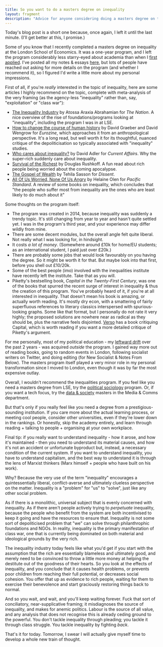```yaml
---
title: So you want to do a masters degree on inequality
layout: fragment
description: "Advice for anyone considering doing a masters degree on the topic of inequality."
---
```


Today's blog post is a short one because, once again, I left it until the last minute. (I'll get better at this, I promise.)

Some of you know that I recently completed a masters degree on inequality at the London School of Economics. It was a one-year program, and I left the program considerably less starry-eyed about academia than when I [first applied](/posts/a-personal-statement). I've posted all my notes & essays [here](/lse), but lots of people have reached out asking for more details on the program (and whether I recommend it), so I figured I'd write a little more about my personal impressions.

First of all, if you're _really_ interested in the topic of inequality, here are some articles I highly recommend on the topic, complete with meta-analysis of the very framing (as the agency-less "inequality" rather than, say, "exploitation" or "class war"):

* [The Inequality Industry](https://www.thenation.com/article/the-inequality-industry/) by Atossa Araxia Abrahamian for _The Nation_. A nice overview of the rise of foundations/programs looking at "inequality", including the program I was in at LSE.
* [How to change the course of human history](https://www.eurozine.com/change-course-human-history/) by David Graeber and David Wengrow for _Eurozine_, which approaches it from an anthropological perspective. It's a long read, but well worth it for its thoughtful, nuanced critique of the depoliticisation so typically associated with "inequality" studies.
* [Who cares about inequality?](https://www.currentaffairs.org/2018/01/who-cares-about-inequality) by David Adler for _Current Affairs_. Why the super-rich suddenly care about inequality.
* [Survival of the Richest](https://medium.com/s/futurehuman/survival-of-the-richest-9ef6cddd0cc1) by Douglas Rushkoff. A fun read about rich people being worried about the coming apocalypse.
* [The Gospel of Wealth](https://www.dissentmagazine.org/online_articles/tim-rogan-moral-economists-critique-capitalism-book-review) by Tehila Sasson for _Dissent_.
* [All Of Us Worried, None Of Us Angry](https://psmag.com/social-justice/cut-adrift-marianne-cooper-california-press-inequality-all-of-us-worried-none-of-us-angry-95478) by Helaine Olen for _Pacific Standard_. A review of some books on inequality, which concludes that "the people who suffer most from inequality are the ones who are least likely to do much about it"

Some thoughts on the program itself:

* The program was created in 2014, because inequality was suddenly a trendy topic. It's still changing from year to year and hasn't quite settled yet. I was in the program's third year, and your experience may differ wildly from mine.
* There are some decent modules, but the overall angle felt quite liberal. Not really what I was looking for, in hindsight.
* It costs _a lot of money_. (Somewhere around £10k for home/EU students; as an international student, I paid just over £20k.)
* There are probably some jobs that would look favourably on you having the degree. So it might be worth it for that. But maybe look into that first, before you shell out £10/20k.
* Some of the best people (imo) involved with the inequalities institute have recently left the institute. Take that as you will.
* Piketty's bestselling book, _Capital in the Twenty-First Century_, was one of the books that spurred the recent surge of interest in inequality & thus the creation of this program. You've probably heard of it, if you're at all interested in inequality. That doesn't mean his book is amazing, or actually worth reading. It's mostly dry econ, with a smattering of fairly superfluous references to literary classics interspersed with spurious-looking graphs. Some like that format, but I personally do not rate it very highly; the proposed solutions are nowhere near as radical as they should be, plus the narrative feels disjointed. [Verso](https://www.versobooks.com/books/2255-thomas-piketty-s-capital-in-the-twenty-first-century) has a book critiquing Capital, which is worth reading if you want a more detailed critique of Piketty's argument.

For me personally, most of my political education - my [leftward drift](/posts/fragments-6) over the past 2 years - was acquired _outside_ the program. I gained way more out of reading books, going to random events in London, following socialist writers on Twitter, and doing editing (for New Socialist & Notes From Below). The masters program itself played a very minor role in my personal transformation since I moved to London, even though it was by far the most expensive outlay.

Overall, I wouldn't recommend the inequalities program. If you feel like you need a masters degree from LSE, try the [political sociology](http://www.lse.ac.uk/study-at-lse/Graduate/Degree-programmes-2019/MSc-Political-Sociology) program. Or, if you want a tech focus, try the [data & society](http://www.lse.ac.uk/study-at-lse/Graduate/Degree-programmes-2019/MSc-Media-and-Communications-Data-and-Society) masters in the Media & Comms department.

But that's only if you really feel like you need a degree from a prestigious-sounding institution. If you care more about the actual learning process, or meeting cool people, consider other universities, even if they're lower down in the rankings. Or honestly, skip the academy entirely, and learn through reading + talking to people + organising at your own workplace.

Final tip: if you really want to understand inequality - how it arose, and how it's maintained - then you need to understand its material causes, and how it's not an accident or unfortunate byproduct but, instead, a necessary condition of the current system. If you want to understand inequality, you have to understand capitalism, and the best way to understand it is through the lens of Marxist thinkers (Marx himself + people who have built on his work).

Why? Because the very use of the term "inequality" encourages a quintessentially liberal, conflict-averse and ultimately clueless perspective on the matter. Inequality is a "problem" for "us" to "solve", just like any other social problem.

As if there is a monolithic, universal subject that is evenly concerned with inequality. As if there aren't people actively trying to _perpetuate_ inequality, because the people who benefit from the system are both incentivised to keep it going and have the resources to ensure that. Inequality is not some sort of depoliticised problem that "we" can solve through philanthrophic foundations and NGOs. In reality, inequality is the primary manifestation of class war, one that is currently being dominated on both material and ideological grounds by the very rich.

The inequality industry today feels like what you'd get if you start with the assumption that the rich are essentially blameless and ultimately good, and merely need to be convinced to throw a little more money at helping the destitute out of the goodness of their hearts. So you look at the effects of inequality, and you conclude that it causes health problems, or prevents poor children from reaching their full potential, or decreases social cohesion. You offer that up as evidence to rich people, waiting for them to exercise their benevolence and start graciously restoring things back to normal.

And so you wait, and wait, and you'll keep waiting forever. Fuck that sort of conciliatory, near-supplicative framing; it misdiagnoses the source of inequality, and makes for anemic politics. Labour is the source of all value, and any analysis that does not recognise this is already ceding ground to the powerful. You don't tackle inequality through pleading; you tackle it through class struggle. You tackle inequality by fighting _back_.

That's it for today. Tomorrow, I swear I will actually give myself time to develop a whole new train of thought.
